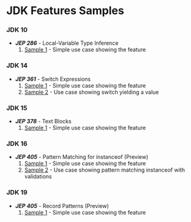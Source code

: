 # JDK Features Samples

### JDK 10

* **_JEP 286_** - Local-Variable Type Inference
  1. [Sample 1](src/main/java/com/github/jdk10/jep286/LocalVariableTypeInferenceSample1.java) -
     Simple use case showing the feature

### JDK 14

* **_JEP 361_** - Switch Expressions
  1. [Sample 1](src/main/java/com/github/jdk14/jep361/SwitchSample1.java) -
     Simple use case showing the feature
  2. [Sample 2](src/main/java/com/github/jdk14/jep361/SwitchSample2.java) -
        Use case showing switch yielding a value

### JDK 15
* **_JEP 378_** - Text Blocks
    1. [Sample 1](src/main/java/com/github/jdk15/jep378/TextBlocksSample1.java) -
       Simple use case showing the feature

### JDK 16

* **_JEP 405_** - Pattern Matching for instanceof (Preview)
  1. [Sample 1](src/main/java/com/github/jdk16/jep394/PatternMatchingInstanceOfSample1.java) -
     Simple use case showing the feature
  2. [Sample 2](src/main/java/com/github/jdk16/jep394/PatternMatchingInstanceOfSample2.java) - Use
     case showing pattern matching instanceof with validations

### JDK 19

* **_JEP 405_** - Record Patterns (Preview)
  1. [Sample 1](src/main/java/com/github/jdk19/jep405/PatternRecordSample1.java) - Simple use case
    showing the feature



